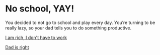 # No school, YAY!

You decided to not go to school and play every day. You’re turning to be really lazy, so your dad tells you to do something productive.

[I am rich, I don't have to work](lazy.md)

[Dad is right](start-business.md)
